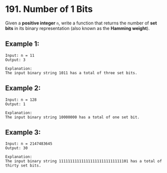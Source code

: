 # 191. Number of 1 Bits

Given a **positive integer** `n`, write a function that returns the number of **set bits** in its binary representation (also known as the **Hamming weight**).

## Example 1:

```
Input: n = 11
Output: 3

Explanation:
The input binary string 1011 has a total of three set bits.
```

## Example 2:

```
Input: n = 128
Output: 1

Explanation:
The input binary string 10000000 has a total of one set bit.
```

## Example 3:

```
Input: n = 2147483645
Output: 30

Explanation:
The input binary string 1111111111111111111111111111101 has a total of thirty set bits.
```
